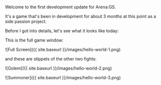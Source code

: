 Welcome to the first development update for Arena:GS. 

It's a game that's been in development for about 3 months at this point as a side passion project.

Before I got into details, let's see what it looks like today:

This is the full game window:

![Full Screen]({{ site.baseurl }}/images/hello-world-1.png)

and these are stippets of the other two fights:

![Golem]({{ site.baseurl }}/images/hello-world-2.png)

![Summoner]({{ site.baseurl }}/images/hello-world-3.png)